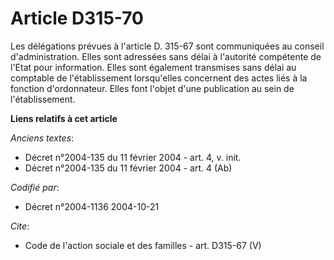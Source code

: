 # Article D315-70

Les délégations prévues à l'article D. 315-67 sont communiquées au conseil d'administration. Elles sont adressées sans délai
à l'autorité compétente de l'Etat pour information. Elles sont également transmises sans délai au comptable de
l'établissement lorsqu'elles concernent des actes liés à la fonction d'ordonnateur. Elles font l'objet d'une publication au
sein de l'établissement.

**Liens relatifs à cet article**

_Anciens textes_:

  - Décret n°2004-135 du 11 février 2004 - art. 4, v. init.
  - Décret n°2004-135 du 11 février 2004 - art. 4 (Ab)

_Codifié par_:

  - Décret n°2004-1136 2004-10-21

_Cite_:

  - Code de l'action sociale et des familles - art. D315-67 (V)
